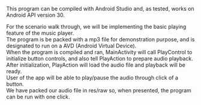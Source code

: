 This program can be compiled with Android Studio and, as tested, works on Android API version 30.

For the scenario walk through, we will be implementing the basic playing feature of the music player. \
The program is be packed with a mp3 file for demonstration purpose, and is designated to run on a AVD (Android Virtual Device). \
When the program is compiled and ran, MainActivity will call PlayControl to initialize button controls, and also tell PlayAction to prepare audio playback. \
After initialization, PlayAction will load the audio file and playback will be ready. \
User of the app will be able to play/pause the audio through click of a button. \
We have packed our audio file in res/raw so, when presented, the program can be run with one click.
